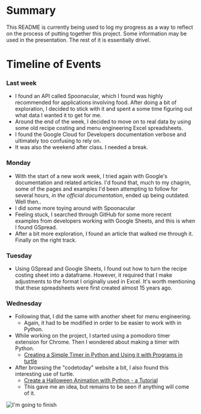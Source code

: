 # Summary
This README is currently being used to log my progress as a way to reflect on the process of putting together this project. Some information may be used in the presentation. The rest of it is essentially drivel.

# Timeline of Events
### Last week
- I found an API called Spoonacular, which I found was highly recommended for applications involving food. After doing a bit of exploration, I decided to stick with it and spent a some time figuring out what data I wanted it to get for me.
- Around the end of the week, I decided to move on to real data by using some old recipe costing and menu engineering Excel spreadsheets.
- I found the Google Cloud for Developers documentation verbose and ultimately too confusing to rely on.
- It was also the weekend after class. I needed a break.
### Monday
- With the start of a new work week, I tried again with Google's documentation and related articles. I'd found that, much to my chagrin, some of the pages and examples I'd been attempting to follow for several hours, *in the official documentation*, ended up being outdated. Well then..
- I did some more toying around with Spoonacular
- Feeling stuck, I searched through GitHub for some more recent examples from developers working with Google Sheets, and this is when I found GSpread.
- After a bit more exploration, I found an article that walked me through it. Finally on the right track.
### Tuesday
- Using GSpread and Google Sheets, I found out how to turn the recipe costing sheet into a dataframe. However, it required that I make adjustments to the format I originally used in Excel. It's worth mentioning that these spreadsheets were first created almost 15 years ago.
### Wednesday
- Following that, I did the same with another sheet for menu engineering.
    - Again, it had to be modified in order to be easier to work with in Python.
- While working on the project, I started using a pomodoro timer extension for Chrome. Then I wondered about making a timer with Python.
    - [Creating a Simple Timer in Python and Using it with Programs in turtle](https://www.codetoday.co.uk/post/creating-a-simple-timer-in-python-and-using-it-with-programs-in-turtle)
- After browsing the "codetoday" website a bit, I also found this interesting use of turtle.
    - [Create a Halloween Animation with Python - a Tutorial](https://www.codetoday.co.uk/post/create-a-halloween-animation-with-python-a-tutorial)
    - This gave me an idea, but remains to be seen if anything will come of it.


![I'm going to finish](https://pbs.twimg.com/media/E5YVcugWUAckTqO?format=jpg&name=medium)